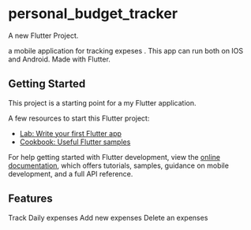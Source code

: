# personal_budget_tracker

A new Flutter Project.

a mobile application for tracking expeses . This app can run both on IOS and Android. Made with Flutter.


## Getting Started

This project is a starting point for a my Flutter application.

A few resources to start this Flutter project:

- [Lab: Write your first Flutter app](https://docs.flutter.dev/get-started/codelab)
- [Cookbook: Useful Flutter samples](https://docs.flutter.dev/cookbook)

For help getting started with Flutter development, view the
[online documentation](https://docs.flutter.dev/), which offers tutorials,
samples, guidance on mobile development, and a full API reference.

## Features

Track Daily expenses
Add new expenses
Delete an expenses

